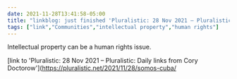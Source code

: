 ```yaml
---
date: 2021-11-28T13:41:58-05:00
title: "linkblog: just finished 'Pluralistic: 28 Nov 2021 – Pluralistic: Daily links from Cory Doctorow'"
tags: ["link","Communities","intellectual property","human rights"]
---
```

Intellectual property can be a human rights issue.
 
[link to 'Pluralistic: 28 Nov 2021 – Pluralistic: Daily links from Cory Doctorow'](https://pluralistic.net/2021/11/28/somos-cuba/
